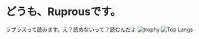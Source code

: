 # どうも、Ruprousです。
ラプラスって読みます。え？読めないって？読むんだよ
![trophy](https://github-profile-trophy.vercel.app/?username=Ruprous&theme=darkhub)
![Top Langs](https://github-readme-stats.vercel.app/api/top-langs/?username=Ruprous&theme=dark)

